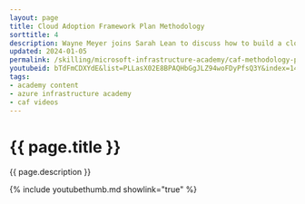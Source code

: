 ```yaml
---
layout: page
title: Cloud Adoption Framework Plan Methodology
sorttitle: 4
description: Wayne Meyer joins Sarah Lean to discuss how to build a cloud adoption plan and why it's essential as you begin your cloud adoption journey. Find out what resources are available to help get you started.
updated: 2024-01-05
permalink: /skilling/microsoft-infrastructure-academy/caf-methodology-plan
youtubeid: bTdFmCDXYdE&list=PLLasX02E8BPAQHbGgJLZ94woFDyPfsQ3Y&index=14
tags: 
- academy content
- azure infrastructure academy
- caf videos
---
```


# {{ page.title }}

{{ page.description }}

{% include youtubethumb.md showlink="true" %}